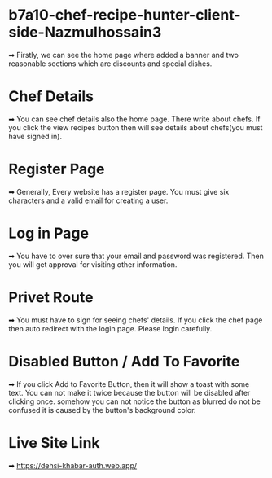 # b7a10-chef-recipe-hunter-client-side-Nazmulhossain3
➡ Firstly, we can see the home page where added a banner and two reasonable sections which are discounts and special dishes.

# Chef Details

➡ You can see chef details also the home page. There write about chefs. If you click the view recipes button then will see details about chefs(you must have signed in).

# Register Page

➡ Generally, Every website has a register page. You must give six characters and a valid email for creating a user.

# Log in Page

➡ You have to over sure that your email and password was registered. Then you will get approval for visiting other information.

# Privet Route

➡ You must have to sign for seeing chefs' details. If you click the chef page then auto redirect with the login page. Please login carefully.

# Disabled Button / Add To Favorite

➡ If you click Add to Favorite Button, then it will show a toast with some text. You can not make it twice because the button will be disabled after clicking once. somehow you can not notice the button as blurred do not be confused it is caused by the button's background color.

# Live Site Link 

➡ https://dehsi-khabar-auth.web.app/ 
